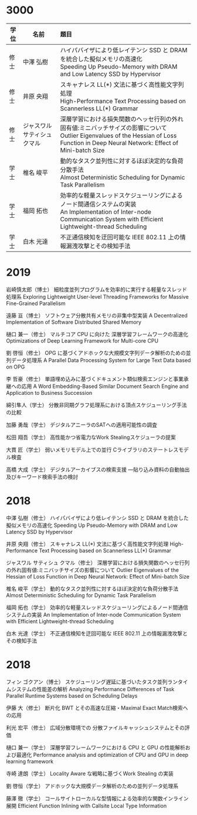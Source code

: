 
# 3000

|学位|名前|題目|
|---|---|:---|
|修士|中澤 弘樹|ハイパバイザにより低レイテンシ SSD と DRAM を統合した擬似メモリの高速化 <br> Speeding Up Pseudo-Memory with DRAM and Low Latency SSD by Hypervisor|
|修士|井原 央翔|スキャナレス LL(\*) 文法に基づく高性能文字列処理 <br> High-Performance Text Processing based on Scannerless LL(*) Grammar|
|修士|ジャスワル サティシュ クマル|深層学習における損失関数のヘッセ行列の外れ固有値:ミニバッチサイズの影響について <br> Outlier Eigenvalues of the Hessian of Loss Function in Deep Neural Network: Effect of Mini-batch Size|
|学士|椎名 峻平|動的なタスク並列性に対するほぼ決定的な負荷分散手法 <br> Almost Deterministic Scheduling for Dynamic Task Parallelism |
|学士|福岡 拓也|効率的な軽量スレッドスケジューリングによるノード間通信システムの実装 <br> An Implementation of Inter-node Communication System with Efficient Lightweight-thread Scheduling|
|学士|白木 光達|不正通信検知を迂回可能な IEEE 802.11 上の情報漏洩攻撃とその検知手法|

# 2019

岩崎慎太郎（博士）
細粒度並列プログラムを効率的に実行する軽量なスレッド処理系
Exploring Lightweight User-level Threading Frameworks for Massive Fine-Grained Parallelism

遠藤 亘（博士）
ソフトウェア分散共有メモリの非集中型実装
A Decentralized Implementation of Software Distributed Shared Memory

樋口 兼一（修士）
マルチコア CPU に向けた 深層学習フレームワークの高速化
Optimizations of Deep Learning Framework for Multi-core CPU

劉 啓恒（修士）
OPG に基づくアドホックな大規模文字列データ解析のための並列データ処理系
A Parallel Data Processing System for Large Text Data based on OPG

李 哲豪（修士）
単語埋め込みに基づくドキュメント類似検索エンジンと事業承継への応用
A Word Embedding-Based Similar Document Search Engine and Application to Business Succession

綿引隼人（学士）
分散非同期グラフ処理系における頂点スケジューリング手法の比較

加藤 勇哉（学士）
デジタルアニーラのSATへの適用可能性の調査

松田 翔吾（学士）
高性能かつ省電力なWork Stealingスケジューラの提案

大貫 匠（学士）
弱いメモリモデル上での並行 Cライブラリのステートレスモデル検査

高橋 大成（学士）
デジタルアーカイブスの検索支援 —貼り込み資料の自動抽出及びキーワード検索手法の検討

# 2018

中澤 弘樹（修士）
ハイパバイザにより低レイテンシ SSD と DRAM を統合した擬似メモリの高速化
Speeding Up Pseudo-Memory with DRAM and Low Latency SSD by Hypervisor

井原 央翔（修士）
スキャナレス LL(\*) 文法に基づく高性能文字列処理
High-Performance Text Processing based on Scannerless LL(*) Grammar

ジャスワル サティシュ クマル（修士）
深層学習における損失関数のヘッセ行列の外れ固有値:ミニバッチサイズの影響について
Outlier Eigenvalues of the Hessian of Loss Function in Deep Neural Network: Effect of Mini-batch Size

椎名 峻平（学士）
動的なタスク並列性に対するほぼ決定的な負荷分散手法
Almost Deterministic Scheduling for Dynamic Task Parallelism
 
福岡 拓也（学士）
効率的な軽量スレッドスケジューリングによるノード間通信システムの実装
An Implementation of Inter-node Communication System with Efficient Lightweight-thread Scheduling

白木 光達（学士）
不正通信検知を迂回可能な IEEE 802.11 上の情報漏洩攻撃とその検知手法 

# 2018
フィン ゴクアン（博士）
スケジューリング遅延に基づいたタスク並列ランタイムシステムの性能差の解析
Analyzing Performance Differences of Task Parallel Runtime Systems based on Scheduling Delays

伊藤 大（修士）
断片化 BWT とその高速な圧縮・Maximal Exact Match検索への応用

利光 宏平（修士）
広域分散環境での 分散ファイルキャッシュシステムとその評価

樋口 兼一（学士）
深層学習フレームワークにおける CPU と GPU の性能解析および最適化
Performance analysis and optimization of CPU and GPU in deep learning framework

寺崎 達朗（学士）
Locality Aware な戦略に基づくWork Stealing の実装

劉 啓恒（学士）
アドホックな大規模データ解析のための並列データ処理系

藤澤 徹（学士）
コールサイトローカルな型情報による効率的な関数インライン展開 
Efficient Function Inlining with Callsite Local Type Information
